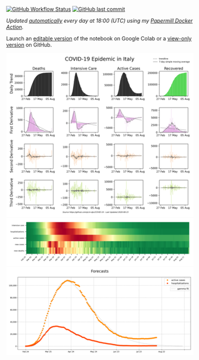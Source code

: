 [![GitHub Workflow Status](https://img.shields.io/github/workflow/status/casca/covid19-notebook/Update%20Notebook?label=build&logo=github&style=flat-square&labelColor=%232B3137)](https://github.com/casca/covid19-notebook/actions?query=workflow%3A%22Update+Notebook%22)
[![GitHub last commit](https://img.shields.io/github/last-commit/casca/covid19-notebook?color=teal&label=last%20updated&logo=git&style=flat-square&labelColor=%232B3137)](https://github.com/casca/covid19-notebook#readme)

_Updated [automatically](https://github.com/casca/covid19-notebook/blob/master/.github/workflows/update-notebook.yml) every day at 18:00 (UTC) using my [Papermill Docker Action](https://github.com/casca/papermill-docker-action)._

Launch an [editable version](https://colab.research.google.com/github/casca/covid19-notebook/blob/master/charts.ipynb) of the notebook on Google Colab or a [view-only version](charts.ipynb) on GitHub.

<img src="grid.png"/>

<img src="heatmap.png"/>

<img src="forecasts.png"/>
